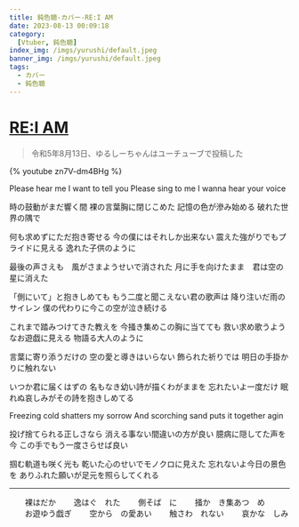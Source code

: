 ```yaml
---
title: 鈍色聴-カバー-RE:I AM
date: 2023-08-13 00:09:18
category:
  [Vtuber, 鈍色聴]
index_img: /imgs/yurushi/default.jpeg
banner_img: /imgs/yurushi/default.jpeg
tags:
  - カバー
  - 鈍色聴
---
```


<script src='/js/diy/resize-ifram.js'></script>

# [RE:I AM](https://www.youtube.com/watch?v=jtRJ0zt8cnw)

> 令和5年8月13日、ゆるしーちゃんはユーチューブで投稿した

{% youtube zn7V-dm4BHg %}

Please hear me
I want to tell you
Please sing to me
I wanna hear your voice

時の鼓動がまだ響く間
裸の言葉胸に閉じこめた
記憶の色が滲み始める
破れた世界の隅で

何も求めずにただ抱き寄せる
今の僕にはそれしか出来ない
震えた強がりでもプライドに見える
逸れた子供のように

最後の声さえも　風がさまようせいで消された
月に手を向けたまま　君は空の星に消えた

「側にいて」と抱きしめても
もう二度と聞こえない君の歌声は
降り注いだ雨のサイレン
僕の代わりに今この空が泣き続ける

これまで踏みつけてきた教えを
今掻き集めこの胸に当てても
救い求め歌うようなお遊戯に見える
物語る大人のように

言葉に寄り添うだけの
空の愛と導きはいらない
飾られた祈りでは
明日の手掛かりに触れない

いつか君に届くはずの
名もなき幼い詩が描くわがままを
忘れたいよ一度だけ
眠れぬ哀しみがその詩を抱きしめてる

Freezing cold shatters my sorrow
And scorching sand puts it together agin

投げ捨てられる正しさなら
消える事ない間違いの方が良い
臆病に隠してた声を今
この手でもう一度さらせば良い

掴む軌道も咲く光も
乾いた心のせいでモノクロに見えた
忘れないよ今日の景色を
ありふれた願いが足元を照らしてくれる

- - -

　　裸はだか
　　逸はぐ　れた
　　側そば　に
　　掻か　き集あつ　め
　　お遊ゆう戯ぎ
　　空から　の愛あい
　　触さわ　れない
　　哀かな　しみ
